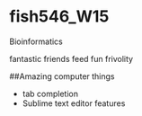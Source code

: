 # fish546_W15
Bioinformatics

fantastic friends feed fun frivolity

##Amazing computer things 
- tab completion
- Sublime text editor features
